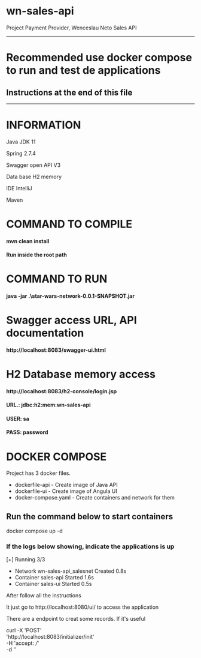 # wn-sales-api
Project Payment Provider, Wenceslau Neto Sales API

______________________________________________________________
# Recommended use docker compose to run and test de applications
## Instructions at the end of this file
_______________________________________________________________

# INFORMATION

Java JDK 11

Spring 2.7.4

Swagger open API V3

Data base H2 memory

IDE IntelliJ

Maven

# COMMAND TO COMPILE 
#### mvn clean install
#### Run inside the root path

# COMMAND TO RUN
#### java -jar .\star-wars-network-0.0.1-SNAPSHOT.jar

# Swagger access URL, API documentation
#### http://localhost:8083/swagger-ui.html

# H2 Database memory access
#### http://localhost:8083/h2-console/login.jsp
#### URL.: jdbc:h2:mem:wn-sales-api
#### USER: sa
#### PASS: password

# DOCKER COMPOSE

Project has 3 docker files.
- dockerfile-api      - Create image of Java API
- dockerfile-ui       - Create image of Angula UI
- docker-compose.yaml - Create containers and network for them

## Run the command below to start containers
docker compose up -d
### If the logs below showing, indicate the applications is up 

[+] Running 3/3
- Network wn-sales-api_salesnet  Created    0.8s
- Container sales-api            Started    1.6s
- Container sales-ui             Started    0.5s

After follow all the instructions

It just go to http://localhost:8080/ui/ to access the application

There are a endpoint to creat some records. If it's useful 

  curl -X 'POST' \
  'http://localhost:8083/initializer/init' \
  -H 'accept: */*' \
  -d ''
